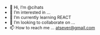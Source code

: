 - 👋 Hi, I’m @cihats
- 👀 I’m interested in ...
- 🌱 I’m currently learning REACT
- 💞️ I’m looking to collaborate on ...
- 📫 How to reach me ... atsever@gmail.com

<!---
cihats/cihats is a ✨ special ✨ repository because its `README.md` (this file) appears on your GitHub profile.
You can click the Preview link to take a look at your changes.
--->
